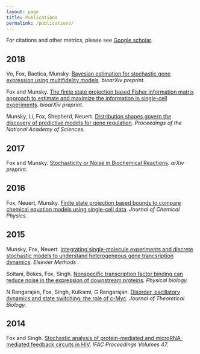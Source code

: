 ```yaml
---
layout: page
title: Publications
permalink: /publications/
---
```

For citations and other metrics, please see [Google scholar](https://scholar.google.com/citations?user=PrYu53UAAAAJ&hl=en&authuser=2). 
## 2018 
Vo, Fox, Baetica, Munsky. [Bayesian estimation for stochastic gene expression using multifidelity models](https://www.biorxiv.org/content/early/2018/11/11/468090). *bioarXiv preprint.*

Fox and Munsky. [The finite state projection based Fisher information matrix approach to estimate and maximize the information in single-cell experiments](https://www.biorxiv.org/content/early/2018/07/16/370205). *bioarXiv preprint.*

Munsky, Li, Fox, Shepherd, Neuert. [Distribution shapes govern the discovery of predictive models for gene regulation](http://www.pnas.org/content/early/2018/06/28/1804060115.short). *Proceedings of the National Academy of Sciences.*
## 2017
Fox and Munsky. [Stochasticity or Noise in Biochemical Reactions](https://arxiv.org/abs/1708.09264). *arXiv preprint.*
## 2016 
Fox, Neuert, Munsky. [Finite state projection based bounds to compare chemical equation models using single-cell data](https://aip.scitation.org/doi/full/10.1063/1.4960505). *Journal of Chemical Physics.* 
## 2015 
Munsky, Fox, Neuert. [Integrating single-molecule experiments and discrete stochastic models to understand heterogeneous gene trancsription dynamics](https://www.sciencedirect.com/science/article/pii/S1046202315002510). *Elsevier Methods .*

Soltani, Bokes, Fox, Singh. [Nonspecific transcription factor binding can reduce noise in the expression of downstream proteins](http://iopscience.iop.org/article/10.1088/1478-3975/12/5/055002/meta). *Physical biology.*

N Rangarajan, Fox, Singh, Kulkami, G Rangarajan. [Disorder, oscillatory dynamics and state switching: the role of c-Myc](https://www.sciencedirect.com/science/article/pii/S0022519315004567). *Journal of Theoretical Biology.*
## 2014
Fox and Singh. [Stochastic analysis of protein-mediated and microRNA-mediated feedback circuits in HIV](https://www.sciencedirect.com/science/article/pii/S1474667016417684). *IFAC Proceedings Volumes 47.* 

